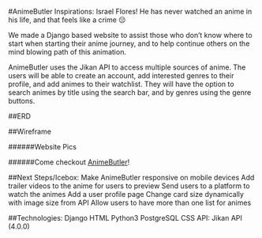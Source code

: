 #AnimeButler
Inspirations: Israel Flores! He has never watched an anime in his life, and that feels like a crime 😔 
 
We made a Django based website to assist those who don’t know where to start when starting their anime journey, and to help continue others on the mind blowing path of this animation.
 
AnimeButler uses the Jikan API to access multiple sources of anime. The users will be able to create an account, add interested genres to their profile, and add animes to their watchlist. They will have the option to search animes by title using the search bar, and by genres using the genre buttons.
 
##ERD
 
##Wireframe
 
######Website Pics
 
######Come checkout [AnimeButler](http://animebutler.herokuapp.com)!
 
##Next Steps/Icebox:
Make AnimeButler responsive on mobile devices
Add trailer videos to the anime for users to preview
Send users to a platform to watch the animes
Add a user profile page
Change card size dynamically with image size from API
Allow users to have more than one list for animes
 
##Technologies:
Django
HTML
Python3
PostgreSQL
CSS
API: Jikan API (4.0.0)
